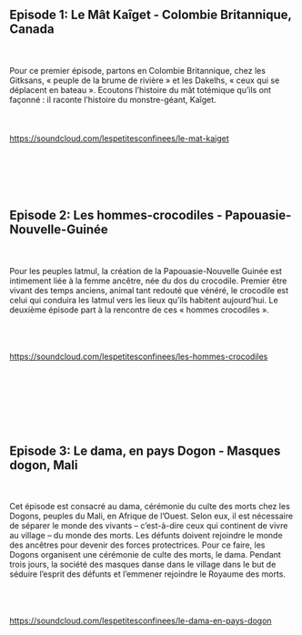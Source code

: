 ## Episode 1: Le Mât Kaîget - Colombie Britannique, Canada

<br></br>
Pour ce premier épisode, partons en Colombie Britannique, chez les
Gitksans, « peuple de la brume de rivière » et les Dakelhs, « ceux qui
se déplacent en bateau ». Ecoutons l’histoire du mât totémique qu’ils
ont façonné : il raconte l’histoire du monstre-géant, Kaîget.
<br></br>
<br></br>
https://soundcloud.com/lespetitesconfinees/le-mat-kaiget
<br></br>
<br></br>
<br></br>

## Episode 2: Les hommes-crocodiles - Papouasie-Nouvelle-Guinée

<br></br>
Pour les peuples Iatmul, la création de la Papouasie-Nouvelle Guinée est
intimement liée à la femme ancêtre, née du dos du crocodile. Premier
être vivant des temps anciens, animal tant redouté que vénéré, le
crocodile est celui qui conduira les Iatmul vers les lieux qu’ils
habitent aujourd’hui. Le deuxième épisode part à la rencontre de ces «
hommes crocodiles ».
<br></br>
<br></br>

https://soundcloud.com/lespetitesconfinees/les-hommes-crocodiles

<br></br>
<br></br>
<br></br>

## Episode 3: Le dama, en pays Dogon - Masques dogon, Mali

<br></br>
Cet épisode est consacré au dama, cérémonie du culte des morts chez les
Dogons, peuples du Mali, en Afrique de l’Ouest. Selon eux, il est
nécessaire de séparer le monde des vivants – c’est-à-dire ceux qui
continent de vivre au village – du monde des morts. Les défunts doivent
rejoindre le monde des ancêtres pour devenir des forces protectrices.
Pour ce faire, les Dogons organisent une cérémonie de culte des morts,
le dama. Pendant trois jours, la société des masques danse dans le
village dans le but de séduire l’esprit des défunts et l’emmener
rejoindre le Royaume des morts.
<br></br>
<br></br>

https://soundcloud.com/lespetitesconfinees/le-dama-en-pays-dogon
<br></br>
<br></br>
<br></br>
